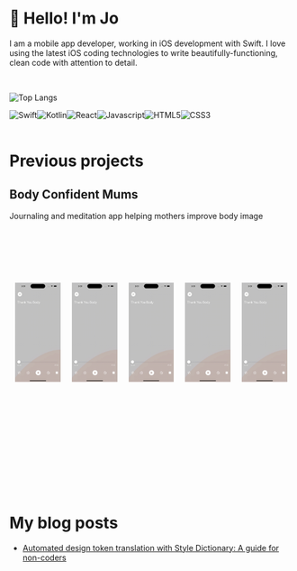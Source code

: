 # 👋     Hello! I'm Jo

I am a mobile app developer, working in iOS development with Swift. I love using the latest iOS coding technologies to write beautifully-functioning, clean code with attention to detail.

<br/>

![Top Langs](https://github-readme-stats.vercel.app/api/top-langs/?username=yager-j&exclude_repo=jahai-vs-jedek,Models-of-linguistic-convergence-in-a-hunter-gatherer-community,my-portfolio) 

<img align="left" alt="Swift" src="https://img.shields.io/badge/Swift-F05138.svg?style=for-the-badge&logo=Swift&logoColor=white"/>

<img align="left" alt="Kotlin" src="https://img.shields.io/badge/Kotlin-7F52FF.svg?style=for-the-badge&logo=Kotlin&logoColor=white"/>

<img align="left" alt="React" src="https://img.shields.io/badge/React-61DAFB.svg?style=for-the-badge&logo=React&logoColor=black"/>

<img align="left" alt="Javascript" src="https://img.shields.io/badge/JavaScript-F7DF1E.svg?style=for-the-badge&logo=JavaScript&logoColor=black"/>

<img align="left" alt="HTML5" src="https://img.shields.io/badge/HTML5-E34F26.svg?style=for-the-badge&logo=HTML5&logoColor=white"/>

<img align="left" alt="CSS3" src="https://img.shields.io/badge/CSS3-1572B6.svg?style=for-the-badge&logo=CSS3&logoColor=white"/>

<br/>
<br/>

# Previous projects
## Body Confident Mums
Journaling and meditation app helping mothers improve body image

<div style="margin-top:100px; display:flex;">
  <div style="flex:1; padding: 10px;"><img align="left" width=100 src="images/ThankYouBody-iPhone14Pro.gif" alt="Alt text" title="Optional title"/></div>
  <div style="flex:1; padding: 10px;"><img align="left" width=100 src="images/ThankYouBody-iPhone14Pro.gif" alt="Alt text" title="Optional title"/></div>
  <div style="flex:1; padding: 10px;"><img align="left" width=100 src="images/ThankYouBody-iPhone14Pro.gif" alt="Alt text" title="Optional title"/></div>
  <div style="flex:1; padding: 10px;"><img align="left" width=100 src="images/ThankYouBody-iPhone14Pro.gif" alt="Alt text" title="Optional title"/></div>
  <div style="flex:1; padding: 10px;"><img align="left" width=100 src="images/ThankYouBody-iPhone14Pro.gif" alt="Alt text" title="Optional title"/></div>
</div>

<br/><br/>
<br/><br/>
<br/><br/>
<br/><br/>
<br/>
<br/>

# My blog posts

<!-- BLOG-POST-LIST:START -->
- [Automated design token translation with Style Dictionary: A guide for non-coders](https://medium.com/@joyager/automated-design-token-translation-with-style-dictionary-2a8a3eab7e7c?source=rss-97bdfb24eaa1------2)
<!-- BLOG-POST-LIST:END -->
